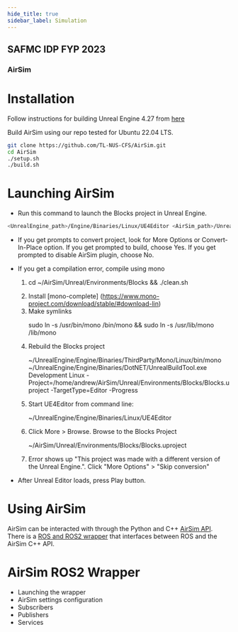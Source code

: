 ```yaml
---
hide_title: true
sidebar_label: Simulation
---
```


## SAFMC IDP FYP 2023

### AirSim

# Installation
Follow instructions for building Unreal Engine 4.27 from [here](https://microsoft.github.io/AirSim/build_linux/)

Build AirSim using our repo tested for Ubuntu 22.04 LTS. 

```bash
git clone https://github.com/TL-NUS-CFS/AirSim.git
cd AirSim
./setup.sh
./build.sh
```

# Launching AirSim

* Run this command to launch the Blocks project in Unreal Engine.
```bash
<UnrealEngine_path>/Engine/Binaries/Linux/UE4Editor <AirSim_path>/Unreal/Environments/Blocks/Blocks.uproject
```
* If you get prompts to convert project, look for More Options or Convert-In-Place option. If you get prompted to build, choose Yes. If you get prompted to disable AirSim plugin, choose No.

* If you get a compilation error, compile using mono
  1. <p> cd ~/AirSim/Unreal/Environments/Blocks && ./clean.sh </p>
  2. Install [mono-complete] (https://www.mono-project.com/download/stable/#download-lin)
  3. Make symlinks <p> sudo ln -s /usr/bin/mono /bin/mono && sudo ln -s /usr/lib/mono /lib/mono</p>
  4. Rebuild the Blocks project <p> ~/UnrealEngine/Engine/Binaries/ThirdParty/Mono/Linux/bin/mono ~/UnrealEngine/Engine/Binaries/DotNET/UnrealBuildTool.exe Development Linux -Project=/home/andrew/AirSim/Unreal/Environments/Blocks/Blocks.uproject -TargetType=Editor -Progress </p>
  5. Start UE4Editor from command line: <p> ~/UnrealEngine/Engine/Binaries/Linux/UE4Editor </p>
  6. Click More > Browse. Browse to the Blocks Project <p>~/AirSim/Unreal/Environments/Blocks/Blocks.uproject</p>
  7. Error shows up "This project was made with a different version of the Unreal Engine.". Click "More Options" > "Skip conversion"

* After Unreal Editor loads, press Play button.

# Using AirSim
AirSim can be interacted with through the Python and C++ [AirSim API](https://microsoft.github.io/AirSim/apis/). There is a [ROS and ROS2 wrapper](https://microsoft.github.io/AirSim/airsim_ros_pkgs/) that interfaces between ROS and the AirSim C++ API. 

# AirSim ROS2 Wrapper
* Launching the wrapper
* AirSim settings configuration
* Subscribers
* Publishers
* Services

